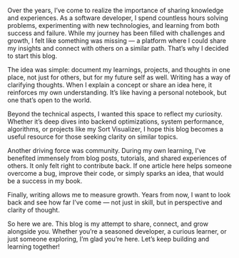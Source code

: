 Over the years, I’ve come to realize the importance of sharing knowledge and experiences. As a software developer, I spend countless hours solving problems, experimenting with new technologies, and learning from both success and failure. While my journey has been filled with challenges and growth, I felt like something was missing — a platform where I could share my insights and connect with others on a similar path. That’s why I decided to start this blog.

The idea was simple: document my learnings, projects, and thoughts in one place, not just for others, but for my future self as well. Writing has a way of clarifying thoughts. When I explain a concept or share an idea here, it reinforces my own understanding. It’s like having a personal notebook, but one that’s open to the world.

Beyond the technical aspects, I wanted this space to reflect my curiosity. Whether it’s deep dives into backend optimizations, system performance, algorithms, or projects like my Sort Visualizer, I hope this blog becomes a useful resource for those seeking clarity on similar topics.

Another driving force was community. During my own learning, I’ve benefited immensely from blog posts, tutorials, and shared experiences of others. It only felt right to contribute back. If one article here helps someone overcome a bug, improve their code, or simply sparks an idea, that would be a success in my book.

Finally, writing allows me to measure growth. Years from now, I want to look back and see how far I’ve come — not just in skill, but in perspective and clarity of thought.

So here we are. This blog is my attempt to share, connect, and grow alongside you. Whether you’re a seasoned developer, a curious learner, or just someone exploring, I’m glad you’re here. Let’s keep building and learning together!

